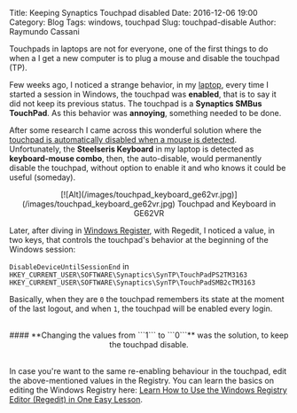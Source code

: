 Title: Keeping Synaptics Touchpad disabled
Date: 2016-12-06 19:00
Category: Blog
Tags: windows, touchpad
Slug: touchpad-disable
Author: Raymundo Cassani

Touchpads in laptops are not for everyone, one of the first things to do when a I get a new computer is to plug a mouse and disable the touchpad (TP).

Few weeks ago, I noticed a strange behavior, in my [laptop]([https://us.msi.com/Laptop/GE62VR-Apache-Pro-6th-Gen-GTX-1060.html#hero-overview), every time I started a session in Windows, the touchpad was **enabled**, that is to say it did not keep its previous status. The touchpad is a **Synaptics SMBus TouchPad**. As this behavior was **annoying**, something needed to be done.

After some research I came across this wonderful solution where the [touchpad is automatically disabled when a mouse is  detected](http://www.intowindows.com/how-to-turn-off-touchpad-when-mouse-is-connected-in-windows-78-1/). Unfortunately, the **Steelseris Keyboard** in my laptop is detected as **keyboard-mouse combo**, then, the auto-disable, would permanently disable the touchpad, without option to enable it and who knows it could be useful (someday).

<center>
[![Alt](/images/touchpad_keyboard_ge62vr.jpg)](/images/touchpad_keyboard_ge62vr.jpg)  
Touchpad and Keyboard in GE62VR
</center>  


Later, after diving in [Windows Register](https://en.wikipedia.org/wiki/Windows_Registry), with Regedit, I noticed a value, in two keys, that controls the touchpad's behavior at the beginning of the Windows session:

`DisableDeviceUntilSessionEnd`
in    
`HKEY_CURRENT_USER\SOFTWARE\Synaptics\SynTP\TouchPadPS2TM3163`  
`HKEY_CURRENT_USER\SOFTWARE\Synaptics\SynTP\TouchPadSMB2cTM3163`

Basically, when they are ```0``` the touchpad remembers its state at the moment of the last logout, and when ```1```, the touchpad will be enabled every login.

</br>
<center>
#### **Changing the values from ```1``` to  ```0```** was the solution, to keep the touchpad disable.
</center>
</br>

In case you're want to the same re-enabling behaviour in the touchpad, edit the above-mentioned values in the Registry. You can learn the basics on editing the Windows Registry here: [Learn How to Use the Windows Registry Editor (Regedit) in One Easy Lesson](http://www.techsupportalert.com/content/learn-how-use-windows-registry-editor-regedit-one-easy-lesson.htm).

